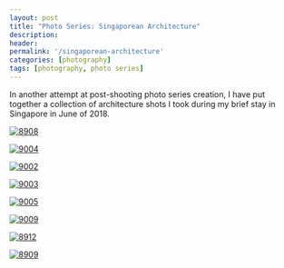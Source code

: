 ```yaml
---
layout: post
title: "Photo Series: Singaporean Architecture"
description: 
header: 
permalink: '/singaporean-architecture'
categories: [photography]
tags: [photography, photo series]
---
```


In another attempt at post-shooting photo series creation, I have put together a
collection of architecture shots I took during my brief stay in Singapore in
June of 2018.

<a href="https://www.flickr.com/gp/ss9679/82c85c"
	title="8908">
<img src="https://farm5.staticflickr.com/4832/31191762047_907b91899a_b.jpg"
	alt="8908"></a>
<!--break-->

<a href="https://www.flickr.com/gp/ss9679/7HQk7g"
	title="9004">
<img src="https://farm5.staticflickr.com/4848/31191766097_9762ec1ab1_b.jpg"
	alt="9004"></a>

<a href="https://www.flickr.com/gp/ss9679/3BngS1"
	title="9002">
<img src="https://farm5.staticflickr.com/4873/32259751248_857bb9ebed_b.jpg"
	alt="9002"></a>

<a href="https://www.flickr.com/gp/ss9679/80355D"
	title="9003">
<img src="https://farm5.staticflickr.com/4898/31191767197_1fd42f85c5_b.jpg"
	alt="9003"></a>

<a href="https://www.flickr.com/gp/ss9679/Ak1948"
	title="9005">
<img src="https://farm5.staticflickr.com/4840/32259751788_d9abdb5604_b.jpg"
	alt="9005"></a>

<a href="https://www.flickr.com/gp/ss9679/9PB897"
	title="9009">
<img src="https://farm5.staticflickr.com/4883/31191768317_6e4bc81e29_b.jpg"
	alt="9009"></a>

<a href="https://www.flickr.com/gp/ss9679/p1U7p9"
	title="8912">
<img src="https://farm5.staticflickr.com/4913/46080828982_ba041f6230_b.jpg"
	alt="8912"></a>

<a href="https://www.flickr.com/gp/ss9679/158354"
	title="8909">
<img src="https://farm5.staticflickr.com/4817/46080829332_c4eb4da763_b.jpg"
	alt="8909"></a>
